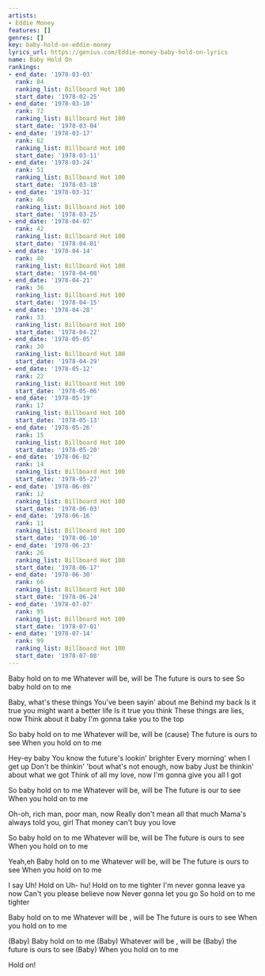 ```yaml
---
artists:
- Eddie Money
features: []
genres: []
key: baby-hold-on-eddie-money
lyrics_url: https://genius.com/Eddie-money-baby-hold-on-lyrics
name: Baby Hold On
rankings:
- end_date: '1978-03-03'
  rank: 84
  ranking_list: Billboard Hot 100
  start_date: '1978-02-25'
- end_date: '1978-03-10'
  rank: 72
  ranking_list: Billboard Hot 100
  start_date: '1978-03-04'
- end_date: '1978-03-17'
  rank: 62
  ranking_list: Billboard Hot 100
  start_date: '1978-03-11'
- end_date: '1978-03-24'
  rank: 51
  ranking_list: Billboard Hot 100
  start_date: '1978-03-18'
- end_date: '1978-03-31'
  rank: 46
  ranking_list: Billboard Hot 100
  start_date: '1978-03-25'
- end_date: '1978-04-07'
  rank: 42
  ranking_list: Billboard Hot 100
  start_date: '1978-04-01'
- end_date: '1978-04-14'
  rank: 40
  ranking_list: Billboard Hot 100
  start_date: '1978-04-08'
- end_date: '1978-04-21'
  rank: 36
  ranking_list: Billboard Hot 100
  start_date: '1978-04-15'
- end_date: '1978-04-28'
  rank: 33
  ranking_list: Billboard Hot 100
  start_date: '1978-04-22'
- end_date: '1978-05-05'
  rank: 30
  ranking_list: Billboard Hot 100
  start_date: '1978-04-29'
- end_date: '1978-05-12'
  rank: 22
  ranking_list: Billboard Hot 100
  start_date: '1978-05-06'
- end_date: '1978-05-19'
  rank: 17
  ranking_list: Billboard Hot 100
  start_date: '1978-05-13'
- end_date: '1978-05-26'
  rank: 15
  ranking_list: Billboard Hot 100
  start_date: '1978-05-20'
- end_date: '1978-06-02'
  rank: 14
  ranking_list: Billboard Hot 100
  start_date: '1978-05-27'
- end_date: '1978-06-09'
  rank: 12
  ranking_list: Billboard Hot 100
  start_date: '1978-06-03'
- end_date: '1978-06-16'
  rank: 11
  ranking_list: Billboard Hot 100
  start_date: '1978-06-10'
- end_date: '1978-06-23'
  rank: 26
  ranking_list: Billboard Hot 100
  start_date: '1978-06-17'
- end_date: '1978-06-30'
  rank: 66
  ranking_list: Billboard Hot 100
  start_date: '1978-06-24'
- end_date: '1978-07-07'
  rank: 95
  ranking_list: Billboard Hot 100
  start_date: '1978-07-01'
- end_date: '1978-07-14'
  rank: 99
  ranking_list: Billboard Hot 100
  start_date: '1978-07-08'
---
```



Baby hold on to me
Whatever will be, will be
The future is ours to see
So baby hold on to me

Baby, what's these things
You've been sayin' about me
Behind my back
Is it true you might want a better life
Is it true you think
These things are lies, now
Think about it baby
I'm gonna take you to the top

So baby hold on to me
Whatever will be, will be (cause)
The future is ours to see
When you hold on to me

Hey-ey baby
You know the future's lookin' brighter
Every morning' when I get up
Don't be thinkin' 'bout what's not enough, now baby
Just be thinkin' about what we got
Think of all my love, now
I'm gonna give you all I got

So baby hold on to me
Whatever will be, will be
The future is our to see
When you hold on to me

Oh-oh, rich man, poor man, now
Really don't mean all that much
Mama's always told you, girl
That money can't buy you love

So baby hold on to me
Whatever will be, will be
The future is ours to see
When you hold on to me

Yeah,eh
Baby hold on to me
Whatever will be, will be
The future is ours to see
When you hold on to me

I say Uh! Hold on
Uh- hu! Hold on to me tighter
I'm never gonna leave ya now
Can't you please believe now
Never gonna let you go
So hold on to me tighter

Baby hold on to me
Whatever will be , will be
The future is ours to see
When you hold on to me

(Baby) Baby hold on to me
(Baby) Whatever will be , will be
(Baby) the future is ours to see
(Baby) When you hold on to me

Hold on!
